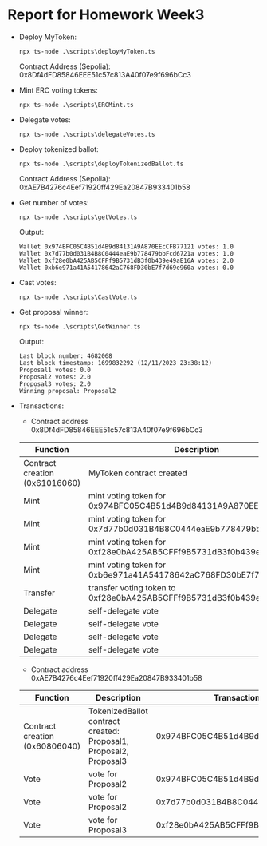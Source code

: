 # Report for Homework Week3
* Deploy MyToken:
  ```
  npx ts-node .\scripts\deployMyToken.ts
  ```
  Contract Address (Sepolia): 0x8Df4dFD85846EEE51c57c813A40f07e9f696bCc3
* Mint ERC voting tokens:
  ```
  npx ts-node .\scripts\ERCMint.ts
  ```
* Delegate votes:
  ```
  npx ts-node .\scripts\delegateVotes.ts
  ```
* Deploy tokenized ballot:
  ```
  npx ts-node .\scripts\deployTokenizedBallot.ts
  ```
  Contract Address (Sepolia): 0xAE7B4276c4Eef71920ff429Ea20847B933401b58
* Get number of votes:
  ```
  npx ts-node .\scripts\getVotes.ts
  ```
  Output:
  ```
  Wallet 0x974BFC05C4B51d4B9d84131A9A870EEcCFB77121 votes: 1.0
  Wallet 0x7d77b0d031B4B8C0444eaE9b778479bbFcd6721a votes: 1.0
  Wallet 0xf28e0bA425AB5CFFf9B5731dB3f0b439e49aE16A votes: 2.0
  Wallet 0xb6e971a41A54178642aC768FD30bE7f7d69e960a votes: 0.0
  ```
* Cast votes:
  ```
  npx ts-node .\scripts\CastVote.ts
  ```
* Get proposal winner:
  ```
  npx ts-node .\scripts\GetWinner.ts
  ```
  Output:
  ```
  Last block number: 4682068
  Last block timestamp: 1699832292 (12/11/2023 23:38:12)
  Proposal1 votes: 0.0
  Proposal2 votes: 2.0
  Proposal3 votes: 2.0
  Winning proposal: Proposal2
  ```
* Transactions:
  * Contract address 0x8Df4dFD85846EEE51c57c813A40f07e9f696bCc3
    
   | Function | Description | Transaction from account | TransactionHash |
   | --- | --- | --- | --- |
   | Contract creation (0x61016060) | MyToken contract created | 0x974BFC05C4B51d4B9d84131A9A870EEcCFB77121 | 0xf3f6326aaf4c3bbeb2d69e74811d7fee4097ed31eb53ccd60046f3b4508bab72 |
   | Mint | mint voting token for 0x974BFC05C4B51d4B9d84131A9A870EEcCFB77121 | 0x974BFC05C4B51d4B9d84131A9A870EEcCFB77121 | 0x74195172afb4581a8e7e52b8ab069fa5e57479c574e62a9c691f2067f857673b |
   | Mint | mint voting token for 0x7d77b0d031B4B8C0444eaE9b778479bbFcd6721a | 0x974BFC05C4B51d4B9d84131A9A870EEcCFB77121 | 0x9370d11583660cc0a5d79f5c06552d99a4a51ad965bf6eca9d0028dc3b97e219 |
   | Mint | mint voting token for 0xf28e0bA425AB5CFFf9B5731dB3f0b439e49aE16A | 0x974BFC05C4B51d4B9d84131A9A870EEcCFB77121 | 0x56f11d1c637070000b351bf28b08ea813a84332bd3ca80caa5f3fe01993c2dfc |
   | Mint | mint voting token for 0xb6e971a41A54178642aC768FD30bE7f7d69e960a | 0x974BFC05C4B51d4B9d84131A9A870EEcCFB77121 | 0x56f11d1c637070000b351bf28b08ea813a84332bd3ca80caa5f3fe01993c2dfc |
   | Transfer | transfer voting token to 0xf28e0bA425AB5CFFf9B5731dB3f0b439e49aE16A | 0xb6e971a41A54178642aC768FD30bE7f7d69e960a | 0xab351979ae2320a4167d9a31ee5e68545c2ed13c9c6e9e37a3ca6f9d3a3fbfce |
   | Delegate | self-delegate vote | 0x974BFC05C4B51d4B9d84131A9A870EEcCFB77121 | 0x8ee0d6afef3c443775fbb9106eb2a0993efc335472e1cf2d73bfe6f520d27eca |
   | Delegate | self-delegate vote | 0x7d77b0d031B4B8C0444eaE9b778479bbFcd6721a | 0x01e499e5855ec9e9cd85ba437e57a2316cc0209a78447d66e331a265802d6f03 |
   | Delegate | self-delegate vote | 0xf28e0bA425AB5CFFf9B5731dB3f0b439e49aE16A | 0x035c72e9d3617816fcfee6711069ab23340850ceea2fc678516ac3802f4755b9 |
   | Delegate | self-delegate vote | 0xb6e971a41A54178642aC768FD30bE7f7d69e960a | 0x4c657bc35a8019fa6376a600351553a39f9641c26ec5c9238c41594d68eb03bc |

  * Contract address 0xAE7B4276c4Eef71920ff429Ea20847B933401b58

   | Function | Description | Transaction from account | TransactionHash |
   | --- | --- | --- | --- |
   | Contract creation (0x60806040) | TokenizedBallot contract created: Proposal1, Proposal2, Proposal3 | 0x974BFC05C4B51d4B9d84131A9A870EEcCFB77121 | 0xd7f90279de759bea91f04fd2e6621e8a049e4c672dec1cc8d7d71a7718fc205f |
   | Vote | vote for Proposal2 | 0x974BFC05C4B51d4B9d84131A9A870EEcCFB77121 | 0x01e08d6787b4e2aa38c230fa425f8d0935bb1378fd89e66f4274ae60961a0da2 |
   | Vote | vote for Proposal2 | 0x7d77b0d031B4B8C0444eaE9b778479bbFcd6721a | 0x4cd9984827e6927652f596110db961d2aaa7b789d1ba96b7ea59ff4b50172ad3 |
   | Vote | vote for Proposal3 | 0xf28e0bA425AB5CFFf9B5731dB3f0b439e49aE16A | 0x41f41a64ff0aacbb77c219e21c3e3778c8231149f2f349b439fe727960cb1925

